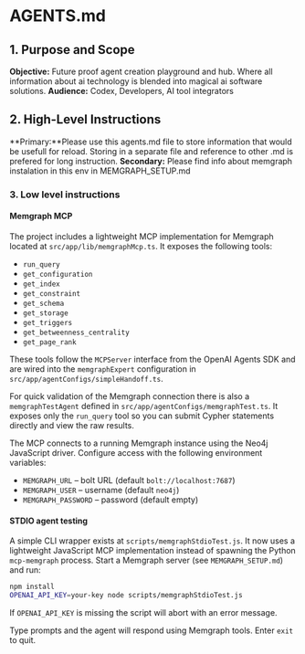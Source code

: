 # AGENTS.md

## 1. Purpose and Scope  
**Objective:** Future proof agent creation playground and hub. Where all information about ai technology is blended into magical ai software solutions.
**Audience:** Codex, Developers, AI tool integrators

## 2. High-Level Instructions  
**Primary:**Please use this agents.md file to store information that would be usefull for reload. Storing in a separate file and reference to other .md is prefered for long instruction.
**Secondary:** Please find info about memgraph instalation in this env in MEMGRAPH_SETUP.md 
### 3. Low level instructions

#### Memgraph MCP

The project includes a lightweight MCP implementation for Memgraph located at `src/app/lib/memgraphMcp.ts`. It exposes the following tools:

- `run_query`
- `get_configuration`
- `get_index`
- `get_constraint`
- `get_schema`
- `get_storage`
- `get_triggers`
- `get_betweenness_centrality`
- `get_page_rank`


These tools follow the `MCPServer` interface from the OpenAI Agents SDK and are wired into the `memgraphExpert` configuration in `src/app/agentConfigs/simpleHandoff.ts`.

For quick validation of the Memgraph connection there is also a `memgraphTestAgent` defined in `src/app/agentConfigs/memgraphTest.ts`. It exposes only the `run_query` tool so you can submit Cypher statements directly and view the raw results.

The MCP connects to a running Memgraph instance using the Neo4j JavaScript driver.
Configure access with the following environment variables:

- `MEMGRAPH_URL` – bolt URL (default `bolt://localhost:7687`)
- `MEMGRAPH_USER` – username (default `neo4j`)
- `MEMGRAPH_PASSWORD` – password (default empty)

#### STDIO agent testing

A simple CLI wrapper exists at `scripts/memgraphStdioTest.js`. It now uses a
lightweight JavaScript MCP implementation instead of spawning the Python
`mcp-memgraph` process. Start a Memgraph server (see `MEMGRAPH_SETUP.md`) and
run:

```bash
npm install
OPENAI_API_KEY=your-key node scripts/memgraphStdioTest.js
```

If `OPENAI_API_KEY` is missing the script will abort with an error message.

Type prompts and the agent will respond using Memgraph tools. Enter `exit` to
quit.

